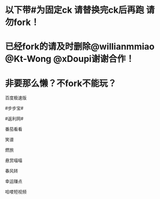 # 以下带#为固定ck 请替换完ck后再跑 请勿fork！
# 已经fork的请及时删除@willianmmiao @Kt-Wong @xDoupi谢谢合作！
# 非要那么懒？不fork不能玩？

百度极速版

#步步宝#

#返利网#

番茄看看

笑谱

燃旅

悬赏喵喵

春风转

幸运赚点

哈喽短视频



